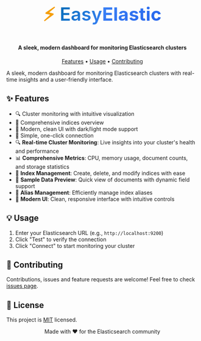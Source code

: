 <p align="center">
  <h1 align="center" style="font-family: 'Inter', sans-serif; font-size: 3rem; font-weight: 600;">
    <span style="color: #F59E0B;">⚡</span>
    <span style="background: linear-gradient(135deg, #006BB4 0%, #3B82F6 100%); -webkit-background-clip: text; -webkit-text-fill-color: transparent;">Easy</span><span style="background: linear-gradient(135deg, #3B82F6 0%, #2563EB 100%); -webkit-background-clip: text; -webkit-text-fill-color: transparent; font-weight: 700;">Elastic</span>
  </h1>
</p>

<h4 align="center">A sleek, modern dashboard for monitoring Elasticsearch clusters</h4>

<p align="center">
  <a href="#features">Features</a> •
  <a href="#usage">Usage</a> •
  <a href="#contributing">Contributing</a>
</p>

A sleek, modern dashboard for monitoring Elasticsearch clusters with real-time insights and a user-friendly interface.

## ✨ Features

- 🔍 Cluster monitoring with intuitive visualization
- 📑 Comprehensive indices overview
- 🎨 Modern, clean UI with dark/light mode support
- 🔌 Simple, one-click connection
- 🔍 **Real-time Cluster Monitoring**: Live insights into your cluster's health and performance
- 📊 **Comprehensive Metrics**: CPU, memory usage, document counts, and storage statistics
- 📑 **Index Management**: Create, delete, and modify indices with ease
- 🎯 **Sample Data Preview**: Quick view of documents with dynamic field support
- 🔄 **Alias Management**: Efficiently manage index aliases
- 🎨 **Modern UI**: Clean, responsive interface with intuitive controls

## 💡 Usage

1. Enter your Elasticsearch URL (e.g., `http://localhost:9200`)
2. Click "Test" to verify the connection
3. Click "Connect" to start monitoring your cluster

## 🤝 Contributing

Contributions, issues and feature requests are welcome! Feel free to check [issues page](https://github.com/yourusername/easyelastic/issues).

## 📝 License

This project is [MIT](LICENSE) licensed.



<p align="center">Made with ❤️ for the Elasticsearch community</p>